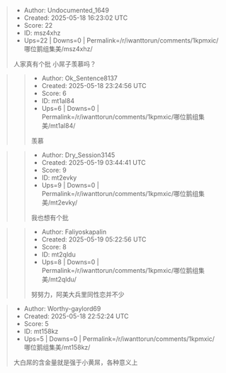 > - Author: Undocumented_1649
> - Created: 2025-05-18 16:23:02 UTC
> - Score: 22
> - ID: msz4xhz
> - Ups=22 | Downs=0 | Permalink=/r/iwanttorun/comments/1kpmxic/哪位鹅组集美/msz4xhz/
>
> 人家真有个批 小屌子羡慕吗？

>> - Author: Ok_Sentence8137
>> - Created: 2025-05-18 23:24:56 UTC
>> - Score: 6
>> - ID: mt1al84
>> - Ups=6 | Downs=0 | Permalink=/r/iwanttorun/comments/1kpmxic/哪位鹅组集美/mt1al84/
>>
>> 羡慕

>> - Author: Dry_Session3145
>> - Created: 2025-05-19 03:44:41 UTC
>> - Score: 9
>> - ID: mt2evky
>> - Ups=9 | Downs=0 | Permalink=/r/iwanttorun/comments/1kpmxic/哪位鹅组集美/mt2evky/
>>
>> 我也想有个批

>> - Author: Faliyoskapalin
>> - Created: 2025-05-19 05:22:56 UTC
>> - Score: 8
>> - ID: mt2qldu
>> - Ups=8 | Downs=0 | Permalink=/r/iwanttorun/comments/1kpmxic/哪位鹅组集美/mt2qldu/
>>
>> 努努力，阿美大兵里同性恋并不少

> - Author: Worthy-gaylord69
> - Created: 2025-05-18 22:52:24 UTC
> - Score: 5
> - ID: mt158kz
> - Ups=5 | Downs=0 | Permalink=/r/iwanttorun/comments/1kpmxic/哪位鹅组集美/mt158kz/
>
> 大白屌的含金量就是强于小黄屌，各种意义上
